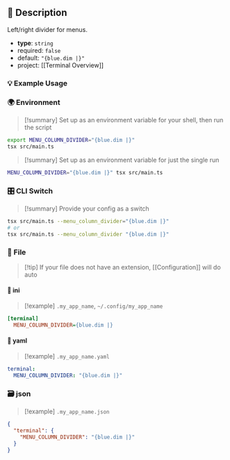 ## 📜 Description

Left/right divider for menus.

- **type**: `string`
- required: `false`
- default: `"{blue.dim |}"`
- project: [[Terminal Overview]]

### 💡 Example Usage

### 🌍 Environment

> [!summary] Set up as an environment variable for your shell, then run the script
```bash
export MENU_COLUMN_DIVIDER="{blue.dim |}"
tsx src/main.ts
```
> [!summary] Set up as an environment variable for just the single run

```bash
MENU_COLUMN_DIVIDER="{blue.dim |}" tsx src/main.ts
```
### 🎛️ CLI Switch

> [!summary] Provide your config as a switch
```bash
tsx src/main.ts --menu_column_divider="{blue.dim |}"
# or
tsx src/main.ts --menu_column_divider "{blue.dim |}"
```
### 📁 File
> [!tip] If your file does not have an extension, [[Configuration]] will do auto
#### 📘 ini

> [!example] 
> `.my_app_name`, `~/.config/my_app_name`

```ini
[terminal]
  MENU_COLUMN_DIVIDER={blue.dim |}
```
#### 📄 yaml

> [!example]
> `.my_app_name.yaml`

```yaml
terminal:
  MENU_COLUMN_DIVIDER: "{blue.dim |}"
```
### 🗃️ json

> [!example]
> `.my_app_name.json`

```json
{
  "terminal": {
    "MENU_COLUMN_DIVIDER": "{blue.dim |}"
  }
}
```
